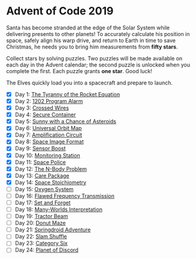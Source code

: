 # Advent of Code 2019

Santa has become stranded at the edge of the Solar System while delivering
presents to other planets!  To accurately calculate his position in space,
safely align his warp drive, and return to Earth in time to save Christmas, he
needs you to bring him measurements from **fifty stars**.

Collect stars by solving puzzles.  Two puzzles will be made available on each
day in the Advent calendar; the second puzzle is unlocked when you complete the
first.  Each puzzle grants **one star**.  Good luck!

The Elves quickly load you into a spacecraft and prepare to launch.

- [X] Day  1: [The Tyranny of the Rocket Equation](01-tyranny_rocket)
- [X] Day  2: [1202 Program Alarm](02-1202_program_alarm)
- [X] Day  3: [Crossed Wires](03-crossed_wires)
- [X] Day  4: [Secure Container](04-secure_container)
- [X] Day  5: [Sunny with a Chance of Asteroids](05-sunny_asteriods)
- [X] Day  6: [Universal Orbit Map](06-universal_orbit)
- [X] Day  7: [Amplification Circuit](07-amplification)
- [X] Day  8: [Space Image Format](08-space_image)
- [X] Day  9: [Sensor Boost](09-sensor_boost)
- [X] Day 10: [Monitoring Station](10-monitoring_station)
- [X] Day 11: [Space Police](11-space_police)
- [X] Day 12: [The N-Body Problem](12-n-body_problem)
- [X] Day 13: [Care Package](13-care_package)
- [X] Day 14: [Space Stoichiometry](14-space_stoichiometry)
- [ ] Day 15: [Oxygen System](15-oxygen_system)
- [ ] Day 16: [Flawed Frequency Transmission](16-flawed_frequency)
- [ ] Day 17: [Set and Forget](17-set_and_forget)
- [ ] Day 18: [Many-Worlds Interpretation](18-many-worlds)
- [ ] Day 19: [Tractor Beam](19-tractor_beam)
- [ ] Day 20: [Donut Maze](20-donut_maze)
- [ ] Day 21: [Springdroid Adventure](21-springdroid)
- [ ] Day 22: [Slam Shuffle](22-slam_shuffle)
- [ ] Day 23: [Category Six](23-category_six)
- [ ] Day 24: [Planet of Discord](24-planet_discord)

